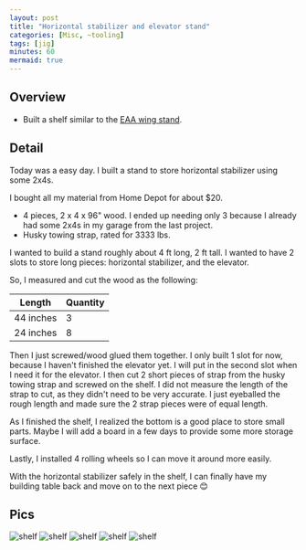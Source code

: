 ```yaml
---
layout: post
title: "Horizontal stabilizer and elevator stand"
categories: [Misc, ~tooling]
tags: [jig]
minutes: 60
mermaid: true
---
```


## Overview

- Built a shelf similar to the [EAA wing stand](https://www.eaa.org/eaa/aircraft-building/builderresources/while-youre-building/building-articles/tools-and-workshop/how-to-make-a-wing-stand).

## Detail

Today was a easy day. I built a stand to store horizontal stabilizer using some 2x4s.

I bought all my material from Home Depot for about $20.

- 4 pieces, 2 x 4 x 96" wood. I ended up needing only 3 because I already had some 2x4s in my garage from the last project.
- Husky towing strap, rated for 3333 lbs.

I wanted to build a stand roughly about 4 ft long, 2 ft tall. I wanted to have 2 slots to store long pieces: horizontal stabilizer, and the elevator.

So, I measured and cut the wood as the following:

| Length    | Quantity |
| --------- | -------- |
| 44 inches | 3        |
| 24 inches | 8        |

Then I just screwed/wood glued them together. I only built 1 slot for now, because I haven't finished the elevator yet. I will put in the second slot when I need it for the elevator. I then cut 2 short pieces of strap from the husky towing strap and screwed on the shelf. I did not measure the length of the strap to cut, as they didn't need to be very accurate. I just eyeballed the rough length and made sure the 2 strap pieces were of equal length.

As I finished the shelf, I realized the bottom is a good place to store small parts. Maybe I will add a board in a few days to provide some more storage surface.

Lastly, I installed 4 rolling wheels so I can move it around more easily.

With the horizontal stabilizer safely in the shelf, I can finally have my building table back and move on to the next piece 😊

## Pics

![shelf](/assets/img/20240202/1.jpg)
![shelf](/assets/img/20240202/2.jpg)
![shelf](/assets/img/20240202/3.jpg)
![shelf](/assets/img/20240202/4.jpg)
![shelf](/assets/img/20240202/5.jpg)
